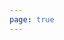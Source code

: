 ```yaml
---
page: true
---
```


<script setup>
import picture55 from './components/picture55.vue'
</script>

<picture55 />
